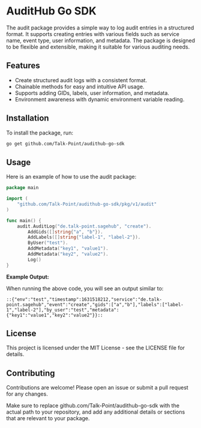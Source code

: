 # AuditHub Go SDK

The audit package provides a simple way to log audit entries in a structured format. It supports creating entries with various fields such as service name, event type, user information, and metadata. The package is designed to be flexible and extensible, making it suitable for various auditing needs.

## Features

- Create structured audit logs with a consistent format.
- Chainable methods for easy and intuitive API usage.
- Supports adding GIDs, labels, user information, and metadata.
- Environment awareness with dynamic environment variable reading.

## Installation

To install the package, run:

```bash
go get github.com/Talk-Point/audithub-go-sdk
```

## Usage

Here is an example of how to use the audit package:

```go
package main

import (
	"github.com/Talk-Point/audithub-go-sdk/pkg/v1/audit"
)

func main() {
	audit.AuditLog("de.talk-point.sagehub", "create").
		AddGids([]string{"a", "b"}).
		AddLabels([]string{"label-1", "label-2"}).
		ByUser("test").
		AddMetadata("key1", "value1").
		AddMetadata("key2", "value2").
		Log()
}
```

__Example Output:__  

When running the above code, you will see an output similar to:

```
::{"env":"test","timestamp":1631518212,"service":"de.talk-point.sagehub","event":"create","gids":["a","b"],"labels":["label-1","label-2"],"by_user":"test","metadata":{"key1":"value1","key2":"value2"}}::
```

## License

This project is licensed under the MIT License - see the LICENSE file for details.

## Contributing

Contributions are welcome! Please open an issue or submit a pull request for any changes.

Make sure to replace github.com/Talk-Point/audithub-go-sdk with the actual path to your repository, and add any additional details or sections that are relevant to your package.